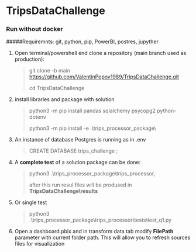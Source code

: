 # TripsDataChallenge

### Run without docker 

#####Requiremnts:
git, python, pip, PowerBI, postres, jupyther 

1) Open terminal/powershell end clone a repository (main branch used as production):
    > git clone -b main https://github.com/ValentinPopov1989/TripsDataChallenge.git
    > 
    > cd TripsDataChallenge
2) install libraries and package with solution
   >python3 -m pip install pandas sqlalchemy psycopg2 python-dotenv
   > 
   > python3 -m pip install -e .\trips_processor_package\
3) An instance of database Postgres is running as in .env 
   > CREATE DATABASE trips_challenge ; 
4) A **complete test** of a solution package can be done:
   > python3 .\trips_processor_package\trips_processor,
   > 
   > after this run resul files will be prodused in **TripsDataChallenge\results**
5) Or single test 
   >python3 .\trips_processor_package\trips_processor\tests\test_q1.py

6) Open a dashboard.pbix and  in transform data tab modify **FilePath** parameter with current folder path. This will allow you to refresh sources files for visualization
